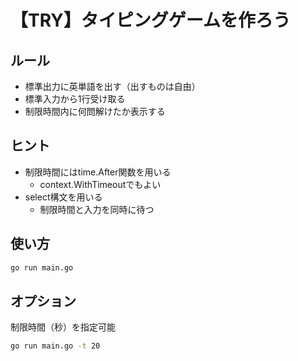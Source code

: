 
# 【TRY】タイピングゲームを作ろう
## ルール
* 標準出力に英単語を出す（出すものは自由）
* 標準入力から1行受け取る
* 制限時間内に何問解けたか表示する

## ヒント
* 制限時間にはtime.After関数を用いる
  * context.WithTimeoutでもよい
* select構文を用いる
  * 制限時間と入力を同時に待つ

## 使い方
```bash
go run main.go
```


## オプション
制限時間（秒）を指定可能
```bash
go run main.go -t 20
```

